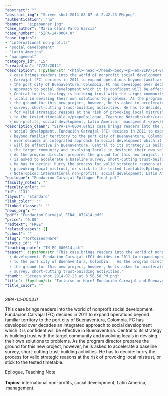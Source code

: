 ```yaml
---
"abstract": ""
"abstract_img": "Screen shot 2014-08-07 at 2.42.23 PM.png"
"authentication": "no"
"banner": "sipabanner.jpg"
"case_author": "Maria Clara Pardo Garcia"
"case_number": "SIPA-14-0004.0"
"case_topics":
- "international non-profits"
- "social development"
- "Latin America"
- "management"
"category_id": "15"
"created_on": "7/22/2014"
"description": !!python/str "<html><head></head><body><p><em>SIPA-14-0004.0</em></p><p>This\
  \ case brings readers into the world of nonprofit social development. Fundación\
  \ Carvajal (FC) decides in 2011 to expand operations beyond familiar territory to\
  \ the port city of Buenaventura, Colombia. FC has developed over decades an integrated\
  \ approach to social development which it is confident will be effective in Buenaventura.\
  \ Central to its strategy is building trust with the target community and involving\
  \ locals in devising their own solutions to problems. As the program director prepares\
  \ the ground for this new project, however, he is asked to accelerate a baseline\
  \ survey, short-cutting trust-building activities. He has to decide: hurry the process\
  \ for valid strategic reasons at the risk of provoking local mistrust, or stick\
  \ to the tested timetable.</p><p>Epilogue, Teaching Note<br/><br/><strong>Topics:</strong> international\
  \ non-profits, social development, Latin America,  management.</p></body></html>"
"description_clean": "SIPA-14-0004.0This case brings readers into the world of nonprofit\
  \ social development. Fundación Carvajal (FC) decides in 2011 to expand operations\
  \ beyond familiar territory to the port city of Buenaventura, Colombia. FC has developed\
  \ over decades an integrated approach to social development which it is confident\
  \ will be effective in Buenaventura. Central to its strategy is building trust with\
  \ the target community and involving locals in devising their own solutions to problems.\
  \ As the program director prepares the ground for this new project, however, he\
  \ is asked to accelerate a baseline survey, short-cutting trust-building activities.\
  \ He has to decide: hurry the process for valid strategic reasons at the risk of\
  \ provoking local mistrust, or stick to the tested timetable.Epilogue, Teaching\
  \ NoteTopics: international non-profits, social development, Latin America,  management."
"epilogue": "Fundacion Carvajal Epilogue Final.pdf"
"faculty_notes": ""
"faculty_only": ""
"id": "131"
"layout": "standard"
"link_color": ""
"linked_classes": ""
"news_org": ""
"pdf": "Fundacion Carvajal FINAL 072414.pdf"
"price": "0.00"
"redtext": "FREE"
"related_cases": []
"school": ""
"slug": "TortoiseorHare"
"status_id": "1"
"teaching_note": "TN FC 080614.pdf"
"teaser": !!python/str "This case brings readers into the world of nonprofit social\
  \ development. Fundación Carvajal (FC) decides in 2011 to expand operations beyond\
  \ to the port city of Buenaventura, Colombia.   As the program director prepares\
  \ the ground for this new project, however, he is asked to accelerate a baseline\
  \ survey, short-cutting trust-building activities."
"thumb": "Screen shot 2014-07-23 at 3.56.58 PM.png"
"title": !!python/str "Tortoise or Hare? Fundación Carvajal and Buenaventura"
"title_color": ""
---
```

<html><head></head><body><p><em>SIPA-14-0004.0</em></p><p>This case brings readers into the world of nonprofit social development. Fundación Carvajal (FC) decides in 2011 to expand operations beyond familiar territory to the port city of Buenaventura, Colombia. FC has developed over decades an integrated approach to social development which it is confident will be effective in Buenaventura. Central to its strategy is building trust with the target community and involving locals in devising their own solutions to problems. As the program director prepares the ground for this new project, however, he is asked to accelerate a baseline survey, short-cutting trust-building activities. He has to decide: hurry the process for valid strategic reasons at the risk of provoking local mistrust, or stick to the tested timetable.</p><p>Epilogue, Teaching Note<br/><br/><strong>Topics:</strong> international non-profits, social development, Latin America,  management.</p></body></html>
